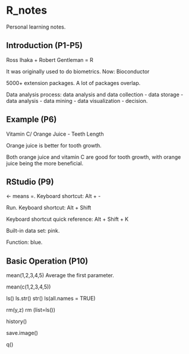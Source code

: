 # R_notes

Personal learning notes.

## Introduction (P1-P5)

Ross Ihaka + Robert Gentleman = R

It was originally used to do biometrics.
Now: Bioconductor

5000+ extension packages. A lot of packages overlap.

Data analysis process: data analysis and data collection - data storage - data analysis - data mining - data visualization - decision.

## Example (P6)

Vitamin C/ Orange Juice - Teeth Length

Orange juice is better for tooth growth.

Both orange juice and vitamin C are good for tooth growth, with orange juice being the more beneficial.

## RStudio (P9)

<- means =. Keyboard shortcut: Alt + -

Run. Keyboard shortcut: Alt + Shift

Keyboard shortcut quick reference: Alt + Shift + K

Built-in data set: pink.

Function: blue.

## Basic Operation (P10)

mean(1,2,3,4,5) Average the first parameter.

mean(c(1,2,3,4,5))

ls()
ls.str()
str()
ls(all.names = TRUE)

rm(y,z)
rm (list=ls())

history()

save.image()

q()

